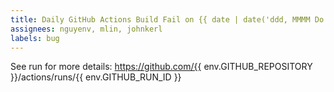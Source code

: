 ```yaml
---
title: Daily GitHub Actions Build Fail on {{ date | date('ddd, MMMM Do YYYY') }}
assignees: nguyenv, mlin, johnkerl
labels: bug
---
```


See run for more details:
https://github.com/{{ env.GITHUB_REPOSITORY }}/actions/runs/{{ env.GITHUB_RUN_ID }}
